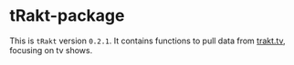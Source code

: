 tRakt-package
=============

This is `tRakt` version `0.2.1`.
It contains functions to pull data from [trakt.tv](http://trakt.tv/), focusing on tv shows.

